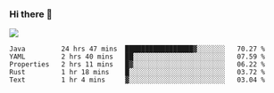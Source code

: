 ### Hi there 👋
![](https://github-readme-stats.vercel.app/api?username=tuichenchuxin)
<!--START_SECTION:waka-->
```text
Java         24 hrs 47 mins  █████████████████▓░░░░░░░   70.27 % 
YAML         2 hrs 40 mins   ██░░░░░░░░░░░░░░░░░░░░░░░   07.59 % 
Properties   2 hrs 11 mins   █▓░░░░░░░░░░░░░░░░░░░░░░░   06.22 % 
Rust         1 hr 18 mins    █░░░░░░░░░░░░░░░░░░░░░░░░   03.72 % 
Text         1 hr 4 mins     ▓░░░░░░░░░░░░░░░░░░░░░░░░   03.04 % 
```
<!--END_SECTION:waka-->
